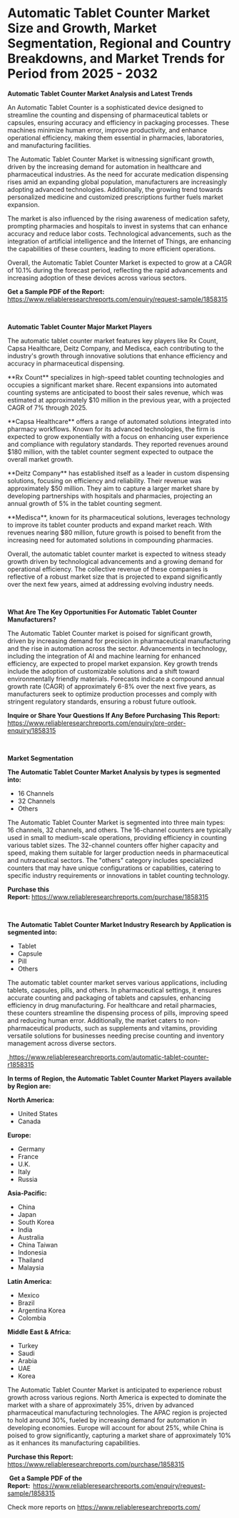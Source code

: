 <p><h1>Automatic Tablet Counter Market Size and Growth, Market Segmentation, Regional and Country Breakdowns, and Market Trends for Period from 2025 -  2032</h1></p><p><strong>Automatic Tablet Counter Market Analysis and Latest Trends</strong></p>
<p><p>An Automatic Tablet Counter is a sophisticated device designed to streamline the counting and dispensing of pharmaceutical tablets or capsules, ensuring accuracy and efficiency in packaging processes. These machines minimize human error, improve productivity, and enhance operational efficiency, making them essential in pharmacies, laboratories, and manufacturing facilities.</p><p>The Automatic Tablet Counter Market is witnessing significant growth, driven by the increasing demand for automation in healthcare and pharmaceutical industries. As the need for accurate medication dispensing rises amid an expanding global population, manufacturers are increasingly adopting advanced technologies. Additionally, the growing trend towards personalized medicine and customized prescriptions further fuels market expansion.</p><p>The market is also influenced by the rising awareness of medication safety, prompting pharmacies and hospitals to invest in systems that can enhance accuracy and reduce labor costs. Technological advancements, such as the integration of artificial intelligence and the Internet of Things, are enhancing the capabilities of these counters, leading to more efficient operations.</p><p>Overall, the Automatic Tablet Counter Market is expected to grow at a CAGR of 10.1% during the forecast period, reflecting the rapid advancements and increasing adoption of these devices across various sectors.</p></p>
<p><strong>Get a Sample PDF of the Report:&nbsp;</strong> <a href="https://www.reliableresearchreports.com/enquiry/request-sample/1858315?utm_campaign=2198&utm_medium=2&utm_source=Github&utm_content=ia&utm_term=22022025&utm_id=automatic-tablet-counter">https://www.reliableresearchreports.com/enquiry/request-sample/1858315</a></p>
<p>&nbsp;</p>
<p><strong>Automatic Tablet Counter Major Market Players</strong></p>
<p><p>The automatic tablet counter market features key players like Rx Count, Capsa Healthcare, Deitz Company, and Medisca, each contributing to the industry's growth through innovative solutions that enhance efficiency and accuracy in pharmaceutical dispensing. </p><p>**Rx Count** specializes in high-speed tablet counting technologies and occupies a significant market share. Recent expansions into automated counting systems are anticipated to boost their sales revenue, which was estimated at approximately $10 million in the previous year, with a projected CAGR of 7% through 2025.</p><p>**Capsa Healthcare** offers a range of automated solutions integrated into pharmacy workflows. Known for its advanced technologies, the firm is expected to grow exponentially with a focus on enhancing user experience and compliance with regulatory standards. They reported revenues around $180 million, with the tablet counter segment expected to outpace the overall market growth.</p><p>**Deitz Company** has established itself as a leader in custom dispensing solutions, focusing on efficiency and reliability. Their revenue was approximately $50 million. They aim to capture a larger market share by developing partnerships with hospitals and pharmacies, projecting an annual growth of 5% in the tablet counting segment.</p><p>**Medisca**, known for its pharmaceutical solutions, leverages technology to improve its tablet counter products and expand market reach. With revenues nearing $80 million, future growth is poised to benefit from the increasing need for automated solutions in compounding pharmacies.</p><p>Overall, the automatic tablet counter market is expected to witness steady growth driven by technological advancements and a growing demand for operational efficiency. The collective revenue of these companies is reflective of a robust market size that is projected to expand significantly over the next few years, aimed at addressing evolving industry needs.</p></p>
<p>&nbsp;</p>
<p><strong>What Are The Key Opportunities For Automatic Tablet Counter Manufacturers?</strong></p>
<p><p>The Automatic Tablet Counter market is poised for significant growth, driven by increasing demand for precision in pharmaceutical manufacturing and the rise in automation across the sector. Advancements in technology, including the integration of AI and machine learning for enhanced efficiency, are expected to propel market expansion. Key growth trends include the adoption of customizable solutions and a shift toward environmentally friendly materials. Forecasts indicate a compound annual growth rate (CAGR) of approximately 6-8% over the next five years, as manufacturers seek to optimize production processes and comply with stringent regulatory standards, ensuring a robust future outlook.</p></p>
<p><strong>Inquire or Share Your Questions If Any Before Purchasing This Report:</strong> <a href="https://www.reliableresearchreports.com/enquiry/pre-order-enquiry/1858315?utm_campaign=2198&utm_medium=2&utm_source=Github&utm_content=ia&utm_term=22022025&utm_id=automatic-tablet-counter">https://www.reliableresearchreports.com/enquiry/pre-order-enquiry/1858315</a></p>
<p>&nbsp;</p>
<p><strong>Market Segmentation</strong></p>
<p><strong>The Automatic Tablet Counter Market Analysis by types is segmented into:</strong></p>
<p><ul><li>16 Channels</li><li>32 Channels</li><li>Others</li></ul></p>
<p><p>The Automatic Tablet Counter Market is segmented into three main types: 16 channels, 32 channels, and others. The 16-channel counters are typically used in small to medium-scale operations, providing efficiency in counting various tablet sizes. The 32-channel counters offer higher capacity and speed, making them suitable for larger production needs in pharmaceutical and nutraceutical sectors. The "others" category includes specialized counters that may have unique configurations or capabilities, catering to specific industry requirements or innovations in tablet counting technology.</p></p>
<p><strong>Purchase this Report:&nbsp;</strong><a href="https://www.reliableresearchreports.com/purchase/1858315?utm_campaign=2198&utm_medium=2&utm_source=Github&utm_content=ia&utm_term=22022025&utm_id=automatic-tablet-counter">https://www.reliableresearchreports.com/purchase/1858315</a></p>
<p>&nbsp;</p>
<p><strong>The Automatic Tablet Counter Market Industry Research by Application is segmented into:</strong></p>
<p><ul><li>Tablet</li><li>Capsule</li><li>Pill</li><li>Others</li></ul></p>
<p><p>The automatic tablet counter market serves various applications, including tablets, capsules, pills, and others. In pharmaceutical settings, it ensures accurate counting and packaging of tablets and capsules, enhancing efficiency in drug manufacturing. For healthcare and retail pharmacies, these counters streamline the dispensing process of pills, improving speed and reducing human error. Additionally, the market caters to non-pharmaceutical products, such as supplements and vitamins, providing versatile solutions for businesses needing precise counting and inventory management across diverse sectors.</p></p>
<p><a href="https://www.reliableresearchreports.com/automatic-tablet-counter-r1858315?utm_campaign=2198&utm_medium=2&utm_source=Github&utm_content=ia&utm_term=22022025&utm_id=automatic-tablet-counter">&nbsp;https://www.reliableresearchreports.com/automatic-tablet-counter-r1858315</a></p>
<p><strong>In terms of Region, the Automatic Tablet Counter Market Players available by Region are:</strong></p>
<p>
    <p> <strong> North America: </strong>
        <ul>
            <li>United States</li>
            <li>Canada</li>
        </ul>
        </p> 
    <p> <strong> Europe: </strong>
        <ul>
            <li>Germany</li>
            <li>France</li>
            <li>U.K.</li>
            <li>Italy</li>
            <li>Russia</li>
        </ul>
        </p> 
    <p> <strong> Asia-Pacific: </strong>
        <ul>
            <li>China</li>
            <li>Japan</li>
            <li>South Korea</li>
            <li>India</li>
            <li>Australia</li>
            <li>China Taiwan</li>
            <li>Indonesia</li>
            <li>Thailand</li>
            <li>Malaysia</li>
        </ul>
        </p> 
    <p> <strong> Latin America: </strong>
        <ul>
            <li>Mexico</li>
            <li>Brazil</li>
            <li>Argentina Korea</li>
            <li>Colombia</li>
        </ul>
        </p> 
    <p> <strong> Middle East & Africa: </strong>
        <ul>
            <li>Turkey</li>
            <li>Saudi</li>
            <li>Arabia</li>
            <li>UAE</li>
            <li>Korea</li>
        </ul>
    </p>
    </p>
<p><p>The Automatic Tablet Counter Market is anticipated to experience robust growth across various regions. North America is expected to dominate the market with a share of approximately 35%, driven by advanced pharmaceutical manufacturing technologies. The APAC region is projected to hold around 30%, fueled by increasing demand for automation in developing economies. Europe will account for about 25%, while China is poised to grow significantly, capturing a market share of approximately 10% as it enhances its manufacturing capabilities.</p></p>
<p><strong>Purchase this Report: </strong><a href="https://www.reliableresearchreports.com/purchase/1858315?utm_campaign=2198&utm_medium=2&utm_source=Github&utm_content=ia&utm_term=22022025&utm_id=automatic-tablet-counter">https://www.reliableresearchreports.com/purchase/1858315</a></p>
<p>&nbsp;<strong>Get a Sample PDF of the Report:&nbsp;&nbsp;</strong><a href="https://www.reliableresearchreports.com/enquiry/request-sample/1858315?utm_campaign=2198&utm_medium=2&utm_source=Github&utm_content=ia&utm_term=22022025&utm_id=automatic-tablet-counter">https://www.reliableresearchreports.com/enquiry/request-sample/1858315</a></p>
<p><strong></strong></p>
<p>Check more reports on <a href="https://www.reliableresearchreports.com/?utm_campaign=2198&utm_medium=2&utm_source=Github&utm_content=ia&utm_term=22022025&utm_id=automatic-tablet-counter">https://www.reliableresearchreports.com/</a></p>